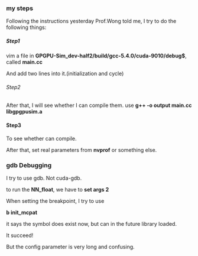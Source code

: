 ###	 my steps

Following the instructions yesterday Prof.Wong told me, I try to do the following things:

#####	Step1

vim a file in **GPGPU-Sim_dev-half2/build/gcc-5.4.0/cuda-9010/debug$**, called **main.cc**

And add two lines into it.(initialization and cycle)

######	Step2

After that, I will see whether I can compile them. use **g++ -o output main.cc libgpgpusim.a**

####	Step3 

To see whether can compile.

After that, set real parameters from **nvprof** or something else.

###	gdb Debugging

I try to use gdb. Not cuda-gdb.

to run the **NN_float**, we have to **set args 2**

When setting the breakpoint, I try to use

**b init_mcpat** 

it says the symbol does exist now, but can in the future library loaded.

It succeed!

But the config parameter is very long and confusing. 